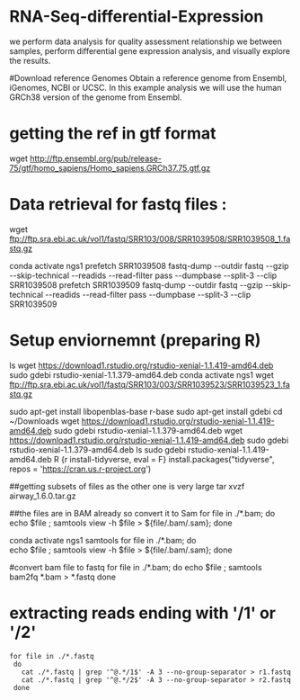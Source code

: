 # RNA-Seq-differential-Expression
 we perform  data analysis for quality assessment relationship we between samples, perform differential gene expression analysis, and visually explore the results.

#Download reference Genomes
Obtain a reference genome from Ensembl, iGenomes, NCBI or UCSC. In this example analysis we will use the human GRCh38 version of the genome from Ensembl.  

# getting the ref in gtf format 
  wget http://ftp.ensembl.org/pub/release-75/gtf/homo_sapiens/Homo_sapiens.GRCh37.75.gtf.gz
 
 # Data retrieval for fastq files :
  wget ftp://ftp.sra.ebi.ac.uk/vol1/fastq/SRR103/008/SRR1039508/SRR1039508_1.fastq.gz
  
  conda activate ngs1
  prefetch SRR1039508
  fastq-dump --outdir fastq --gzip --skip-technical  --readids --read-filter pass --dumpbase --split-3 --clip SRR1039508
  prefetch SRR1039509
  fastq-dump --outdir fastq --gzip --skip-technical  --readids --read-filter pass --dumpbase --split-3 --clip SRR1039509
 
# Setup enviornemnt (preparing R)
  ls
  wget https://download1.rstudio.org/rstudio-xenial-1.1.419-amd64.deb
  sudo gdebi rstudio-xenial-1.1.379-amd64.deb
  conda activate ngs1
  wget ftp://ftp.sra.ebi.ac.uk/vol1/fastq/SRR103/003/SRR1039523/SRR1039523_1.fastq.gz
 
  sudo apt-get install libopenblas-base r-base
  sudo apt-get install gdebi
  cd ~/Downloads
  wget https://download1.rstudio.org/rstudio-xenial-1.1.419-amd64.deb
  sudo gdebi rstudio-xenial-1.1.379-amd64.deb
  wget https://download1.rstudio.org/rstudio-xenial-1.1.419-amd64.deb
  sudo gdebi rstudio-xenial-1.1.379-amd64.deb
  ls
  sudo gdebi rstudio-xenial-1.1.419-amd64.deb
   R
  {r install-tidyverse, eval = F}
install.packages("tidyverse", repos = 'https://cran.us.r-project.org')

##getting subsets of files as the other one is very large 
       tar xvzf airway_1.6.0.tar.gz 

##the files are in BAM already so convert it to Sam 
 for file in ./*.bam;
   do    
       echo $file ;     samtools view -h $file > ${file/.bam/.sam};
   done
 
  conda activate ngs1
  samtools
  for file in ./*.bam;
     do  
       echo $file ; samtools view -h $file > ${file/.bam/.sam};
     done

 #convert bam file to fastq
   for file in ./*.bam;
      do 
        echo $file ; samtools bam2fq *.bam > *.fastq
      done
     
# extracting reads ending with '/1' or '/2'
    for file in ./*.fastq
     do
       cat ./*.fastq | grep '^@.*/1$' -A 3 --no-group-separator > r1.fastq
       cat ./*.fastq | grep '^@.*/2$' -A 3 --no-group-separator > r2.fastq
     done

